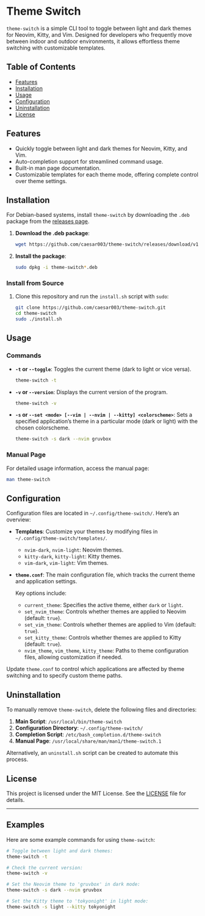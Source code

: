 # Theme Switch

`theme-switch` is a simple CLI tool to toggle between light and dark themes for Neovim, Kitty, and Vim. Designed for developers who frequently move between indoor and outdoor environments, it allows effortless theme switching with customizable templates.

## Table of Contents

-   [Features](#features)
-   [Installation](#installation)
-   [Usage](#usage)
-   [Configuration](#configuration)
-   [Uninstallation](#uninstallation)
-   [License](#license)

## Features

-   Quickly toggle between light and dark themes for Neovim, Kitty, and Vim.
-   Auto-completion support for streamlined command usage.
-   Built-in man page documentation.
-   Customizable templates for each theme mode, offering complete control over theme settings.

## Installation

For Debian-based systems, install `theme-switch` by downloading the `.deb` package from the [releases page](https://github.com/caesar003/theme-switch/releases).

1. **Download the .deb package**:

    ```bash
    wget https://github.com/caesar003/theme-switch/releases/download/v1.0/theme-switch_1.0_amd64.deb
    ```

2. **Install the package**:

    ```bash
    sudo dpkg -i theme-switch*.deb
    ```

### Install from Source

1. Clone this repository and run the `install.sh` script with `sudo`:

    ```bash
    git clone https://github.com/caesar003/theme-switch.git
    cd theme-switch
    sudo ./install.sh
    ```

## Usage

### Commands

-   **`-t` or `--toggle`**: Toggles the current theme (dark to light or vice versa).

    ```bash
    theme-switch -t
    ```

-   **`-v` or `--version`**: Displays the current version of the program.

    ```bash
    theme-switch -v
    ```

-   **`-s` or `--set <mode> [--vim | --nvim | --kitty] <colorscheme>`**: Sets a specified application’s theme in a particular mode (dark or light) with the chosen colorscheme.

    ```bash
    theme-switch -s dark --nvim gruvbox
    ```

### Manual Page

For detailed usage information, access the manual page:

```bash
man theme-switch
```

## Configuration

Configuration files are located in `~/.config/theme-switch/`. Here’s an overview:

-   **Templates**: Customize your themes by modifying files in `~/.config/theme-switch/templates/`.

    -   `nvim-dark`, `nvim-light`: Neovim themes.
    -   `kitty-dark`, `kitty-light`: Kitty themes.
    -   `vim-dark`, `vim-light`: Vim themes.

-   **`theme.conf`**: The main configuration file, which tracks the current theme and application settings.

    Key options include:

    -   `current_theme`: Specifies the active theme, either `dark` or `light`.
    -   `set_nvim_theme`: Controls whether themes are applied to Neovim (default: `true`).
    -   `set_vim_theme`: Controls whether themes are applied to Vim (default: `true`).
    -   `set_kitty_theme`: Controls whether themes are applied to Kitty (default: `true`).
    -   `nvim_theme`, `vim_theme`, `kitty_theme`: Paths to theme configuration files, allowing customization if needed.

Update `theme.conf` to control which applications are affected by theme switching and to specify custom theme paths.

## Uninstallation

To manually remove `theme-switch`, delete the following files and directories:

1. **Main Script**: `/usr/local/bin/theme-switch`
2. **Configuration Directory**: `~/.config/theme-switch/`
3. **Completion Script**: `/etc/bash_completion.d/theme-switch`
4. **Manual Page**: `/usr/local/share/man/man1/theme-switch.1`

Alternatively, an `uninstall.sh` script can be created to automate this process.

## License

This project is licensed under the MIT License. See the [LICENSE](LICENSE) file for details.

---

## Examples

Here are some example commands for using `theme-switch`:

```bash
# Toggle between light and dark themes:
theme-switch -t

# Check the current version:
theme-switch -v

# Set the Neovim theme to 'gruvbox' in dark mode:
theme-switch -s dark --nvim gruvbox

# Set the Kitty theme to 'tokyonight' in light mode:
theme-switch -s light --kitty tokyonight
```
